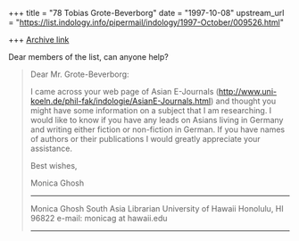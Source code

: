 +++
title = "78 Tobias Grote-Beverborg"
date = "1997-10-08"
upstream_url = "https://list.indology.info/pipermail/indology/1997-October/009526.html"

+++
[Archive link](https://list.indology.info/pipermail/indology/1997-October/009526.html)

Dear members of the list,
can anyone help?

>Dear Mr. Grote-Beverborg:
>
>I came across your web page of Asian E-Journals
>(http://www.uni-koeln.de/phil-fak/indologie/AsianE-Journals.html)
>and thought you might
>have some information on a subject that I am researching.  I would like
>to know if you have any leads on Asians living in Germany and writing
>either fiction or non-fiction in German.  If you have names of authors or
>their publications I would greatly appreciate your assistance.
>
>Best wishes,
>
>Monica Ghosh
>___________________________
>Monica Ghosh
>South Asia Librarian
>University of Hawaii
>Honolulu, HI 96822
>e-mail: monicag at hawaii.edu
>____________________________
>




